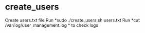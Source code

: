 # create_users

Create users.txt file
Run *sudo ./create_users.sh users.txt
Run *cat /var/log/user_management.log * to check logs